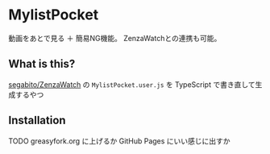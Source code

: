 # MylistPocket
動画をあとで見る ＋ 簡易NG機能。 ZenzaWatchとの連携も可能。


## What is this?
[segabito/ZenzaWatch] の `MylistPocket.user.js` を TypeScript で書き直して生成するやつ


## Installation
TODO
greasyfork.org に上げるか GitHub Pages にいい感じに出すか



[segabito/ZenzaWatch]: https://github.com/segabito/ZenzaWatch
